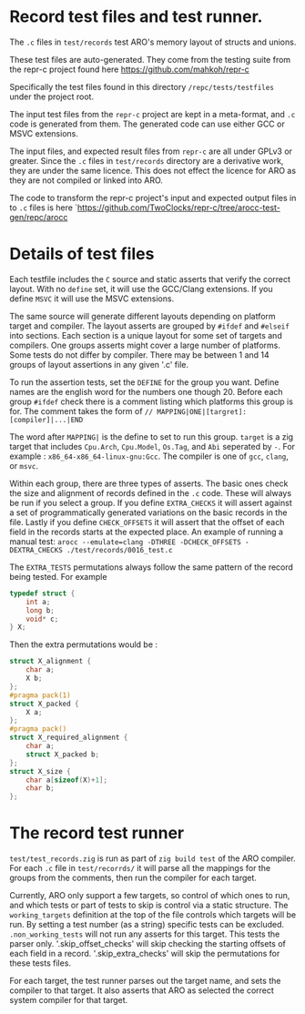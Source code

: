 
# Record test files and test runner.
The `.c` files in `test/records` test ARO's memory layout of structs and unions.

These test files are auto-generated.
They come from the testing suite from the repr-c project found here
https://github.com/mahkoh/repr-c

Specifically the test files found in this directory `/repc/tests/testfiles` under the project root.

The input test files from the `repr-c` project are kept in a meta-format, and `.c` code is generated from them. The generated code can use either GCC or MSVC extensions.

The input files, and expected result files from `repr-c` are all under GPLv3 or greater. Since the `.c` files in `test/records` directory are a derivative work, they are under the same licence. This does not effect the licence for ARO as they are not compiled or linked into ARO.

The code to transform the repr-c project's input and expected output files in to `.c` files is here
`https://github.com/TwoClocks/repr-c/tree/arocc-test-gen/repc/arocc

# Details of test files

Each testfile includes the `C` source and static asserts that verify the correct layout. With no `define` set, it will use the GCC/Clang extensions. If you define `MSVC` it will use the MSVC extensions.

The same source will generate different layouts depending on platform target and compiler. The layout asserts are grouped by `#ifdef` and `#elseif` into sections. Each section is a unique layout for some set of targets and compilers. One groups asserts might cover a large number of platforms. Some tests do not differ by compiler. There may be between 1 and 14 groups of layout assertions in any given '.c' file.

To run the assertion tests, set the `DEFINE` for the group you want. Define names are the english word for the numbers one though 20. Before each group `#ifdef` check there is a comment listing which platforms this group is for. The comment takes the form of
`// MAPPING|ONE|[targret]:[compiler]|...|END`

The word after `MAPPING|` is the define to set to run this group. `target` is a zig target that includes `Cpu.Arch`, `Cpu.Model`, `Os.Tag`, and `Abi` seperated by `-`. For example : `x86_64-x86_64-linux-gnu:Gcc`. The compiler is one of `gcc`, `clang`, or `msvc`.

Within each group, there are three types of asserts. The basic ones check the size and alignment of records defined in the `.c` code. These will always be run if you select a group. If you define `EXTRA_CHECKS` it will assert against a set of programmatically generated variations on the basic records in the file. Lastly if you define `CHECK_OFFSETS` it will assert that the offset of each field in the records starts at the expected place. An example of running a manual test:
`arocc --emulate=clang -DTHREE -DCHECK_OFFSETS -DEXTRA_CHECKS ./test/records/0016_test.c
`


The `EXTRA_TESTS` permutations always follow the same pattern of the record being tested. For example
```c
typedef struct {
    int a;
    long b;
    void* c;
} X;
```
Then the extra permutations would be :
```c
struct X_alignment {
    char a;
    X b;
};
#pragma pack(1)
struct X_packed {
    X a;
};
#pragma pack()
struct X_required_alignment {
    char a;
    struct X_packed b;
};
struct X_size {
    char a[sizeof(X)+1];
    char b;
};
```
# The record test runner
`test/test_records.zig` is run as part of `zig build test` of the ARO compiler. For each `.c` file in `test/recorrds/` it will parse all the mappings for the groups from the comments, then run the compiler for each target.

Currently, ARO only support a few targets, so control of which ones to run, and which tests or part of tests to skip is control via a static structure. The `working_targets` definition at the top of the file controls which targets will be run. By setting a test number (as a string) specific tests can be excluded. `.non_working_tests` will not run any asserts for this target. This tests the parser only. '.skip_offset_checks' will skip checking the starting offsets of each field in a record. '.skip_extra_checks' will skip the permutations for these tests files.

For each target, the test runner parses out the target name, and sets the compiler to that target. It also asserts that ARO as selected the correct system compiler for that target.






